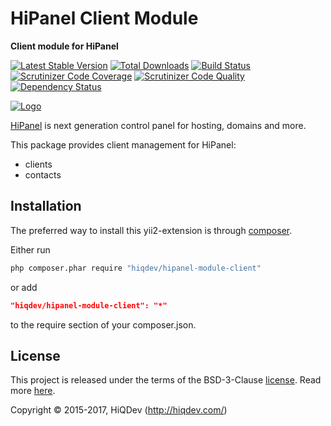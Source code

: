 HiPanel Client Module
=====================

**Client module for HiPanel**

[![Latest Stable Version](https://poser.pugx.org/hiqdev/hipanel-module-client/v/stable)](https://packagist.org/packages/hiqdev/hipanel-module-client)
[![Total Downloads](https://poser.pugx.org/hiqdev/hipanel-module-client/downloads)](https://packagist.org/packages/hiqdev/hipanel-module-client)
[![Build Status](https://img.shields.io/travis/hiqdev/hipanel-module-client.svg)](https://travis-ci.org/hiqdev/hipanel-module-client)
[![Scrutinizer Code Coverage](https://img.shields.io/scrutinizer/coverage/g/hiqdev/hipanel-module-client.svg)](https://scrutinizer-ci.com/g/hiqdev/hipanel-module-client/)
[![Scrutinizer Code Quality](https://img.shields.io/scrutinizer/g/hiqdev/hipanel-module-client.svg)](https://scrutinizer-ci.com/g/hiqdev/hipanel-module-client/)
[![Dependency Status](https://www.versioneye.com/php/hiqdev:hipanel-module-client/dev-master/badge.svg)](https://www.versioneye.com/php/hiqdev:hipanel-module-client/dev-master)

[![Logo](https://raw.githubusercontent.com/hiqdev/hipanel-core/master/docs/logo.png)](https://hipanel.com/)

[HiPanel](http://hipanel.com) is next generation control panel for hosting, domains and more.

This package provides client management for HiPanel:

- clients
- contacts

## Installation

The preferred way to install this yii2-extension is through [composer](http://getcomposer.org/download/).

Either run

```sh
php composer.phar require "hiqdev/hipanel-module-client"
```

or add

```json
"hiqdev/hipanel-module-client": "*"
```

to the require section of your composer.json.

## License

This project is released under the terms of the BSD-3-Clause [license](LICENSE).
Read more [here](http://choosealicense.com/licenses/bsd-3-clause).

Copyright © 2015-2017, HiQDev (http://hiqdev.com/)
